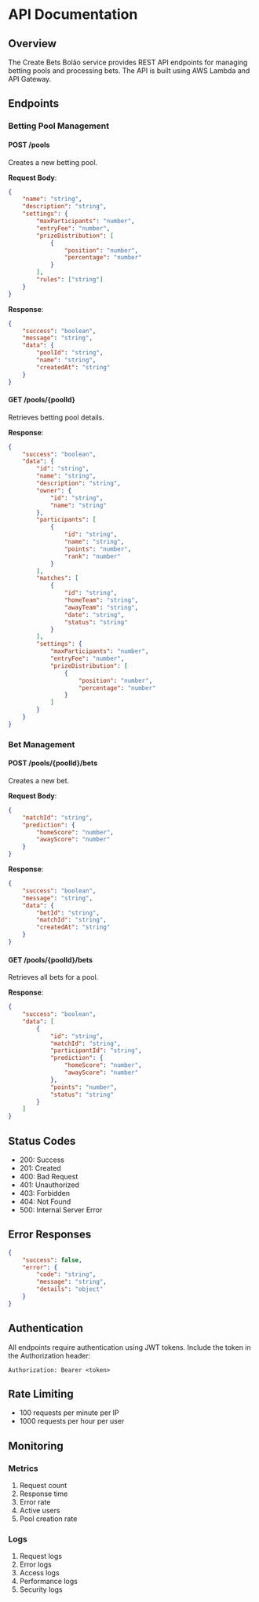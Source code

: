 # API Documentation

## Overview

The Create Bets Bolão service provides REST API endpoints for managing betting pools and processing bets. The API is built using AWS Lambda and API Gateway.

## Endpoints

### Betting Pool Management

#### POST /pools
Creates a new betting pool.

**Request Body**:
```json
{
    "name": "string",
    "description": "string",
    "settings": {
        "maxParticipants": "number",
        "entryFee": "number",
        "prizeDistribution": [
            {
                "position": "number",
                "percentage": "number"
            }
        ],
        "rules": ["string"]
    }
}
```

**Response**:
```json
{
    "success": "boolean",
    "message": "string",
    "data": {
        "poolId": "string",
        "name": "string",
        "createdAt": "string"
    }
}
```

#### GET /pools/{poolId}
Retrieves betting pool details.

**Response**:
```json
{
    "success": "boolean",
    "data": {
        "id": "string",
        "name": "string",
        "description": "string",
        "owner": {
            "id": "string",
            "name": "string"
        },
        "participants": [
            {
                "id": "string",
                "name": "string",
                "points": "number",
                "rank": "number"
            }
        ],
        "matches": [
            {
                "id": "string",
                "homeTeam": "string",
                "awayTeam": "string",
                "date": "string",
                "status": "string"
            }
        ],
        "settings": {
            "maxParticipants": "number",
            "entryFee": "number",
            "prizeDistribution": [
                {
                    "position": "number",
                    "percentage": "number"
                }
            ]
        }
    }
}
```

### Bet Management

#### POST /pools/{poolId}/bets
Creates a new bet.

**Request Body**:
```json
{
    "matchId": "string",
    "prediction": {
        "homeScore": "number",
        "awayScore": "number"
    }
}
```

**Response**:
```json
{
    "success": "boolean",
    "message": "string",
    "data": {
        "betId": "string",
        "matchId": "string",
        "createdAt": "string"
    }
}
```

#### GET /pools/{poolId}/bets
Retrieves all bets for a pool.

**Response**:
```json
{
    "success": "boolean",
    "data": [
        {
            "id": "string",
            "matchId": "string",
            "participantId": "string",
            "prediction": {
                "homeScore": "number",
                "awayScore": "number"
            },
            "points": "number",
            "status": "string"
        }
    ]
}
```

## Status Codes

- 200: Success
- 201: Created
- 400: Bad Request
- 401: Unauthorized
- 403: Forbidden
- 404: Not Found
- 500: Internal Server Error

## Error Responses

```json
{
    "success": false,
    "error": {
        "code": "string",
        "message": "string",
        "details": "object"
    }
}
```

## Authentication

All endpoints require authentication using JWT tokens. Include the token in the Authorization header:

```
Authorization: Bearer <token>
```

## Rate Limiting

- 100 requests per minute per IP
- 1000 requests per hour per user

## Monitoring

### Metrics
1. Request count
2. Response time
3. Error rate
4. Active users
5. Pool creation rate

### Logs
1. Request logs
2. Error logs
3. Access logs
4. Performance logs
5. Security logs 